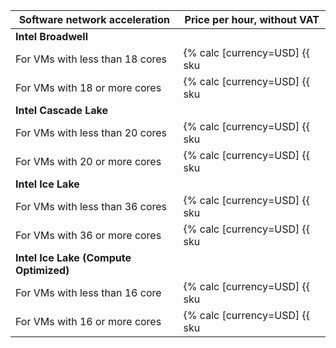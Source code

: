 | Software network acceleration | Price per hour, without VAT |
--- | ---
**Intel Broadwell** |
For VMs with less than 18 cores | {% calc [currency=USD] {{ sku|USD|compute.vm.software_accelerated_network.cores.v1|number }} × 2 %}
For VMs with 18 or more cores | {% calc [currency=USD] {{ sku|USD|compute.vm.software_accelerated_network.cores.v1|number }} × 4 %}
**Intel Cascade Lake** |
For VMs with less than 20 cores | {% calc [currency=USD] {{ sku|USD|compute.vm.software_accelerated_network.cores.v2|number }} × 2 %}
For VMs with 20 or more cores | {% calc [currency=USD] {{ sku|USD|compute.vm.software_accelerated_network.cores.v2|number }} × 4 %}
**Intel Ice Lake** |
For VMs with less than 36 cores | {% calc [currency=USD] {{ sku|USD|compute.vm.software_accelerated_network.cores.v3|number }} × 2 %}
For VMs with 36 or more cores | {% calc [currency=USD] {{ sku|USD|compute.vm.software_accelerated_network.cores.v3|number }} × 4 %}
**Intel Ice Lake (Compute Optimized)** |
For VMs with less than 16 core | {% calc [currency=USD] {{ sku|USD|compute.vm.software_accelerated_network.cores.highfreq-v3|number }} × 2 %}
For VMs with 16 or more cores | {% calc [currency=USD] {{ sku|USD|compute.vm.software_accelerated_network.cores.highfreq-v3|number }} × 4 %}